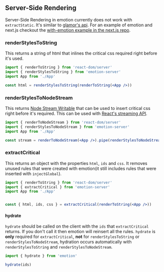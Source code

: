 ## Server-Side Rendering

Server-Side Rendering in emotion currently does not work with `extractStatic`. It's similar to [glamor's api](https://github.com/threepointone/glamor/blob/master/docs/server.md). For an example of emotion and next.js checkout the [with-emotion example in the next.js repo](https://github.com/zeit/next.js/tree/master/examples/with-emotion).

### renderStylesToString
This returns a string of html that inlines the critical css required right before it's used.

```jsx
import { renderToString } from 'react-dom/server'
import { renderStylesToString } from 'emotion-server'
import App from './App'

const html = renderStylesToString(renderToString(<App />))
```


### renderStylesToNodeStream
This returns [Node Stream Writable](https://nodejs.org/api/stream.html#stream_class_stream_writable) that can be used to insert critical css right before it's required. This can be used with [React's streaming API](https://reactjs.org/docs/react-dom-server.html#rendertonodestream).

```jsx
import { renderToNodeStream } from 'react-dom/server'
import { renderStylesToNodeStream } from 'emotion-server'
import App from './App'

const stream = renderToNodeStream(<App />).pipe(renderStylesToNodeStream())
```


### extractCritical
This returns an object with the properties `html`, `ids` and `css`. It removes unused rules that were created with emotion(it still includes rules that were inserted with `injectGlobal`).

```jsx
import { renderToString } from 'react-dom/server'
import { extractCritical } from 'emotion-server'
import App from './App'


const { html, ids, css } = extractCritical(renderToString(<App />))

```

#### hydrate
`hydrate` should be called on the client with the `ids` that `extractCritical` returns. If you don't call it then emotion will reinsert all the rules. `hydrate` is **only** required for `extractCritical`, **not** for `renderStylesToString` or `renderStylesToNodeStream`, hydration occurs automatically with `renderStylesToString` and `renderStylesToNodeStream`.

```jsx
import { hydrate } from 'emotion'

hydrate(ids)

```
